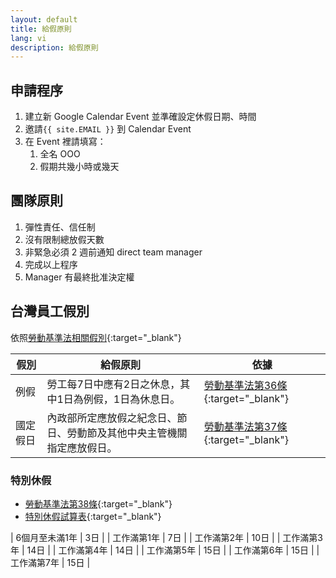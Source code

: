 ```yaml
---
layout: default
title: 給假原則
lang: vi
description: 給假原則
---
```


## 申請程序

1. 建立新 Google Calendar Event 並準確設定休假日期、時間
1. 邀請`{{ site.EMAIL }}` 到 Calendar Event
1. 在 Event 裡請填寫：
	1. 全名 OOO
	1. 假期共幾小時或幾天

## 團隊原則
1. 彈性責任、信任制
1. 沒有限制總放假天數
1. 非緊急必須 2 週前通知 direct team manager
1. 完成以上程序
1. Manager 有最終批准決定權


## 台灣員工假別

依照[勞動基準法相關假別](https://www.mol.gov.tw/topic/3067/14530/19538/){:target="_blank"}

| 假別 | 給假原則 | 依據 |
| --- | --- | --- |
| 例假 | 勞工每7日中應有2日之休息，其中1日為例假，1日為休息日。 | [勞動基準法第36條](https://laws.mol.gov.tw/FLAW/FLAWDOC01.aspx?id=FL014930&flno=36){:target="_blank"} |
| 國定假日 | 內政部所定應放假之紀念日、節日、勞動節及其他中央主管機關指定應放假日。 | [勞動基準法第37條](https://laws.mol.gov.tw/FLAW/FLAWDOC01.aspx?id=FL014930&flno=37){:target="_blank"} |

### 特別休假

* [勞動基準法第38條](https://laws.mol.gov.tw/FLAW/FLAWDOC01.aspx?id=FL014930&flno=38){:target="_blank"}
* [特別休假試算表](https://calc.mol.gov.tw/Trail_New/html/RestDays.html){:target="_blank"}

| 6個月至未滿1年 | 3日 |
| 工作滿第1年 | 7日 |
| 工作滿第2年 | 10日 |
| 工作滿第3年 | 14日 |
| 工作滿第4年 | 14日 |
| 工作滿第5年 | 15日 |
| 工作滿第6年 | 15日 |
| 工作滿第7年 | 15日 |